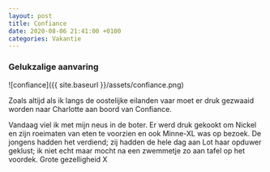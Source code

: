 ```yaml
---
layout: post
title: Confiance
date: 2020-08-06 21:41:00 +0100
categories: Vakantie
---
```


### Gelukzalige aanvaring

![confiance]({{ site.baseurl }}/assets/confiance.png)

Zoals altijd als ik langs de oostelijke eilanden vaar moet er druk gezwaaid worden naar Charlotte aan boord van Confiance.  

Vandaag viel ik met mijn neus in de boter. Er werd druk gekookt om Nickel en zijn roeimaten van eten te voorzien en ook Minne-XL was op bezoek. De jongens hadden het verdiend; zij hadden de hele dag aan Lot haar opduwer geklust; ik niet echt maar mocht na een zwemmetje zo aan tafel op het voordek. Grote gezelligheid X

